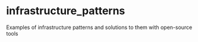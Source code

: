 # infrastructure_patterns
Examples of infrastructure patterns and solutions to them with open-source tools
